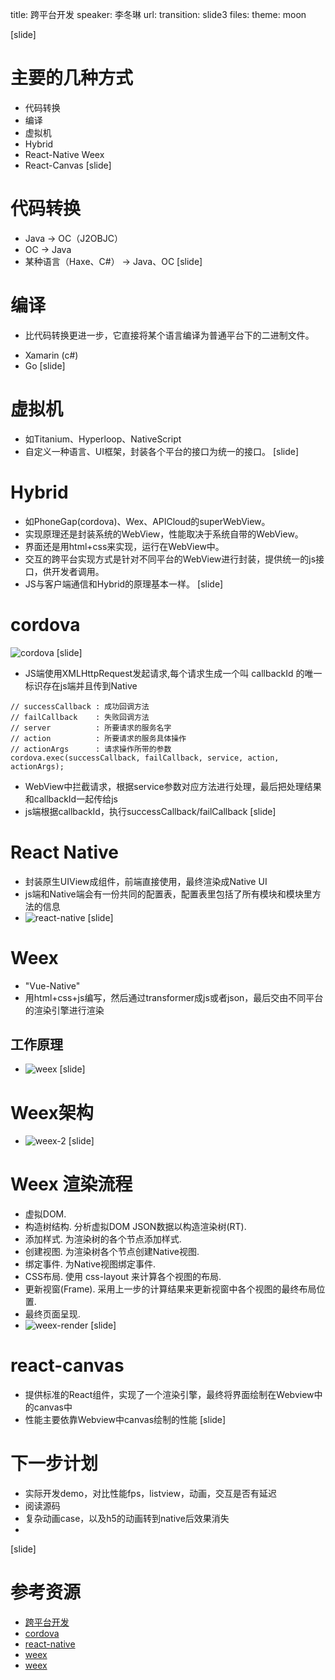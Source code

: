 title: 跨平台开发
speaker: 李冬琳
url: 
transition: slide3
files: 
theme: moon

[slide]
# 主要的几种方式
* 代码转换
* 编译
* 虚拟机
* Hybrid
* React-Native Weex
* React-Canvas
[slide]
# 代码转换
* Java -> OC（J2OBJC）
* OC -> Java
* 某种语言（Haxe、C#） -> Java、OC
[slide]
# 编译
* 比代码转换更进一步，它直接将某个语言编译为普通平台下的二进制文件。
 - Xamarin (c#)
 - Go
[slide]
# 虚拟机
* 如Titanium、Hyperloop、NativeScript
* 自定义一种语言、UI框架，封装各个平台的接口为统一的接口。
[slide]
# Hybrid
* 如PhoneGap(cordova)、Wex、APICloud的superWebView。
* 实现原理还是封装系统的WebView，性能取决于系统自带的WebView。
* 界面还是用html+css来实现，运行在WebView中。
* 交互的跨平台实现方式是针对不同平台的WebView进行封装，提供统一的js接口，供开发者调用。
* JS与客户端通信和Hybrid的原理基本一样。
[slide]
# cordova
![cordova](/img/cordova.png)
[slide]
* JS端使用XMLHttpRequest发起请求,每个请求生成一个叫 callbackId 的唯一标识存在js端并且传到Native
```
// successCallback : 成功回调方法
// failCallback    : 失败回调方法
// server          : 所要请求的服务名字
// action          : 所要请求的服务具体操作
// actionArgs      : 请求操作所带的参数
cordova.exec(successCallback, failCallback, service, action, actionArgs);
```
* WebView中拦截请求，根据service参数对应方法进行处理，最后把处理结果和callbackId一起传给js
* js端根据callbackId，执行successCallback/failCallback
[slide]
# React Native
* 封装原生UIView成组件，前端直接使用，最终渲染成Native UI
* js端和Native端会有一份共同的配置表，配置表里包括了所有模块和模块里方法的信息
* ![react-native](/img/react-native.png)
[slide]
# Weex
* "Vue-Native"
* 用html+css+js编写，然后通过transformer成js或者json，最后交由不同平台的渲染引擎进行渲染
## 工作原理
* ![weex](/img/weex.png)
[slide]
# Weex架构
* ![weex-2](/img/weex-2.png)
[slide]
# Weex 渲染流程
* 虚拟DOM.
* 构造树结构. 分析虚拟DOM JSON数据以构造渲染树(RT).
* 添加样式. 为渲染树的各个节点添加样式.
* 创建视图. 为渲染树各个节点创建Native视图.
* 绑定事件. 为Native视图绑定事件.
* CSS布局. 使用 css-layout 来计算各个视图的布局.
* 更新视窗(Frame). 采用上一步的计算结果来更新视窗中各个视图的最终布局位置.
* 最终页面呈现.
* ![weex-render](/img/weex-render.png)
[slide]
# react-canvas
* 提供标准的React组件，实现了一个渲染引擎，最终将界面绘制在Webview中的canvas中
* 性能主要依靠Webview中canvas绘制的性能
[slide]
# 下一步计划
* 实际开发demo，对比性能fps，listview，动画，交互是否有延迟
* 阅读源码
* 复杂动画case，以及h5的动画转到native后效果消失
* 
[slide]
# 参考资源
* [跨平台开发](http://fex.baidu.com/blog/2015/05/cross-mobile/)
* [cordova](http://zhenby.com/blog/2013/05/16/cordova-for-ios/)
* [react-native](http://blog.cnbang.net/tech/2698/)
* [weex](http://www.infoq.com/cn/articles/taobao-mobile-weex)
* [weex](https://yq.aliyun.com/articles/57995)
